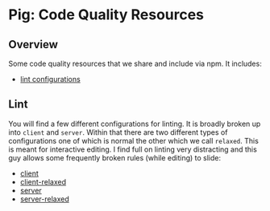 # Pig: Code Quality Resources

## Overview

Some code quality resources that we share and include via npm. It includes:

* [lint configurations](#lint)


## <a name="link">Lint</a>

You will find a few different configurations for linting. It is broadly broken up into `client` and `server`. Within that there are two different types of configurations one of which is normal the other which we call `relaxed`. This is meant for interactive editing. I find full on linting very distracting and this guy allows some frequently broken rules (while editing) to slide:

* [client](./client.eslintrc.json)
* [client-relaxed](./client.eslintrc.relaxed.json)
* [server](./server.eslintrc.json)
* [server-relaxed](./server.eslintrc.relaxed.json)
